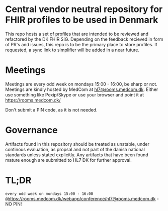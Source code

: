 # Central vendor neutral repository for FHIR profiles to be used in Denmark
This repo hosts a set of profiles that are intended to be reviewed and refactored by the DK FHIR SIG. Depending on the feedback recieved in form of PR's and issues, this repo is to be the primary place to store profiles. If requested, a sync link to simplifier will be added in a near future.

# Meetings
Meetings are every odd week on mondays 15:00 - 16:00, be sharp or not. Meetings are kindly hosted by MedCom at hl7@rooms.medcom.dk. Either use something like Pexip/Skype or use your browser and point it at https://rooms.medcom.dk/

Don't submit a PIN code, as it is not needed.

# Governance
Artifacts found in this repository should be treated as unstable, under continous evaluation, as propsal and not part of the danish national standards unless stated explicitly. Any artifacts that have been found mature enough are submitted to HL7 DK for further approval.

# TL;DR
```every odd week on mondays 15:00 - 16:00 @```https://rooms.medcom.dk/webapp/conference/hl7@rooms.medcom.dk - NO PIN!

